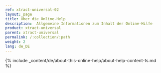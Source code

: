 ```yaml
---
ref: xtract-universal-02
layout: page
title: Über die Online-Help
description:  Allgemeine Informationen zum Inhalt der Online-Hilfe
product: xtract-universal
parent: xtract-universal
permalink: /:collection/:path
weight: 2
lang: de_DE
---
```


{% include _content/de/about-this-online-help/about-help-content-ts.md %} 

